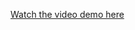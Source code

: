 [Watch the video demo here](https://drive.google.com/file/d/1ebv4sDtbrrAP7pzEj27xLnwUEtkS8baV/view?usp=sharing)
